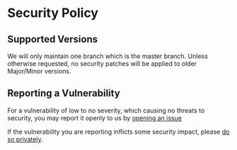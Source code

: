 # Security Policy

## Supported Versions

We will only maintain one branch which is the master branch. Unless otherwise requested, no security patches will be applied to older Major/Minor versions. 

## Reporting a Vulnerability

For a vulnerability of low to no severity, which causing no threats to security, you may report it openly to us by [opening an issue](https://github.com/Noooste/utls/issues/new)

If the vulnerability you are reporting inflicts some security impact, please [do so privately](https://github.com/Noooste/utls/security/advisories/new).
